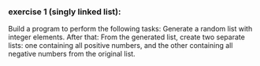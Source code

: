 ### exercise 1 (singly linked list): 
Build a program to perform the following tasks:
Generate a random list with integer elements. After that:
From the generated list, create two separate lists: one containing all positive numbers, and the other containing all negative numbers from the original list.
